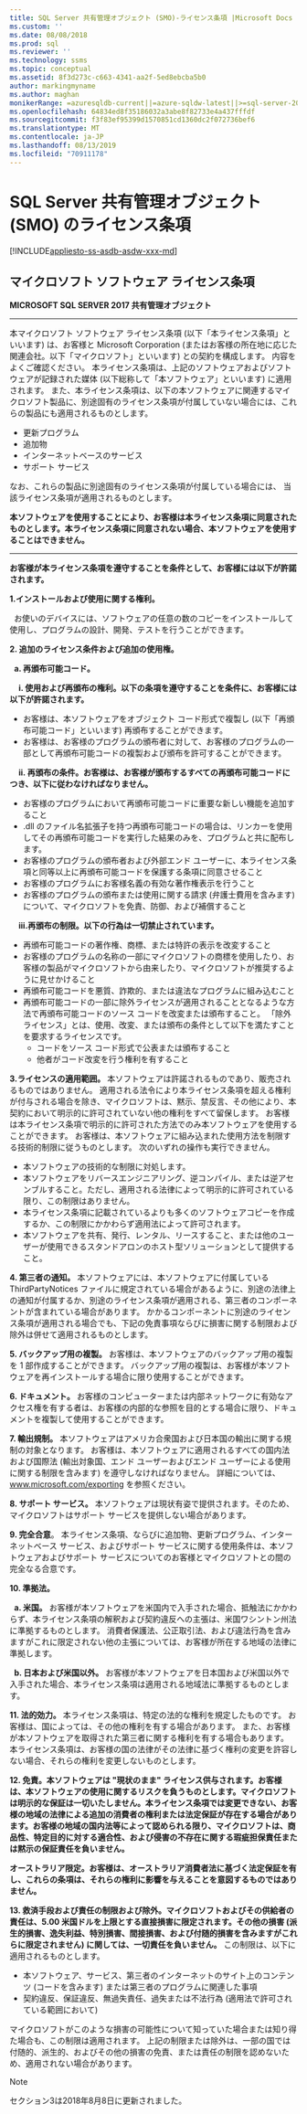 ```yaml
---
title: SQL Server 共有管理オブジェクト (SMO)-ライセンス条項 |Microsoft Docs
ms.custom: ''
ms.date: 08/08/2018
ms.prod: sql
ms.reviewer: ''
ms.technology: ssms
ms.topic: conceptual
ms.assetid: 8f3d273c-c663-4341-aa2f-5ed8ebcba5b0
author: markingmyname
ms.author: maghan
monikerRange: =azuresqldb-current||=azure-sqldw-latest||>=sql-server-2016||=sqlallproducts-allversions||>=sql-server-linux-2017||=azuresqldb-mi-current
ms.openlocfilehash: 64834ed8f35186032a3abe8f82733e4a437fffdf
ms.sourcegitcommit: f3f83ef95399d1570851cd1360dc2f072736bef6
ms.translationtype: MT
ms.contentlocale: ja-JP
ms.lasthandoff: 08/13/2019
ms.locfileid: "70911178"
---
```

# <a name="sql-server-shared-management-objects-smo-license-terms"></a>SQL Server 共有管理オブジェクト (SMO) のライセンス条項
[!INCLUDE[appliesto-ss-asdb-asdw-xxx-md](../../includes/appliesto-ss-asdb-asdw-xxx-md.md)]

## <a name="microsoft-software-license-terms"></a>マイクロソフト ソフトウェア ライセンス条項
**MICROSOFT SQL SERVER 2017 共有管理オブジェクト**

---
本マイクロソフト ソフトウェア ライセンス条項 (以下「本ライセンス条項」といいます) は、お客様と Microsoft Corporation (またはお客様の所在地に応じた関連会社。以下「マイクロソフト」といいます) との契約を構成します。 内容をよくご確認ください。 本ライセンス条項は、上記のソフトウェアおよびソフトウェアが記録された媒体 (以下総称して「本ソフトウェア」といいます) に適用されます。 また、本ライセンス条項は、以下の本ソフトウェアに関連するマイクロソフト製品に、別途固有のライセンス条項が付属していない場合には、これらの製品にも適用されるものとします。
* 更新プログラム
* 追加物
* インターネットベースのサービス
* サポート サービス

なお、これらの製品に別途固有のライセンス条項が付属している場合には、 当該ライセンス条項が適用されるものとします。

**本ソフトウェアを使用することにより、お客様は本ライセンス条項に同意されたものとします。本ライセンス条項に同意されない場合、本ソフトウェアを使用することはできません。**

---
**お客様が本ライセンス条項を遵守することを条件として、お客様には以下が許諾されます。**

**1.インストールおよび使用に関する権利。**

&nbsp;&nbsp;お使いのデバイスには、ソフトウェアの任意の数のコピーをインストールして使用し、プログラムの設計、開発、テストを行うことができます。

**2.  追加のライセンス条件および追加の使用権。**

&nbsp;&nbsp;**a.  再頒布可能コード。**

&nbsp;&nbsp;&nbsp;&nbsp;**i.  使用および再頒布の権利。以下の条項を遵守することを条件に、お客様には以下が許諾されます。**
*   お客様は、本ソフトウェアをオブジェクト コード形式で複製し (以下「再頒布可能コード」といいます) 再頒布することができます。
*   お客様は、お客様のプログラムの頒布者に対して、お客様のプログラムの一部として再頒布可能コードの複製および頒布を許可することができます。

&nbsp;&nbsp;&nbsp;&nbsp;**ii. 再頒布の条件。お客様は、お客様が頒布するすべての再頒布可能コードにつき、以下に従わなければなりません。**
* お客様のプログラムにおいて再頒布可能コードに重要な新しい機能を追加すること
* .dll のファイル名拡張子を持つ再頒布可能コードの場合は、リンカーを使用してその再頒布可能コードを実行した結果のみを、プログラムと共に配布します。
* お客様のプログラムの頒布者および外部エンド ユーザーに、本ライセンス条項と同等以上に再頒布可能コードを保護する条項に同意させること 
* お客様のプログラムにお客様名義の有効な著作権表示を行うこと
* お客様のプログラムの頒布または使用に関する請求 (弁護士費用を含みます) について、マイクロソフトを免責、防御、および補償すること

&nbsp;&nbsp;&nbsp;&nbsp;**iii.再頒布の制限。以下の行為は一切禁止されています。**
* 再頒布可能コードの著作権、商標、または特許の表示を改変すること
* お客様のプログラムの名称の一部にマイクロソフトの商標を使用したり、お客様の製品がマイクロソフトから由来したり、マイクロソフトが推奨するように見せかけること
* 再頒布可能コードを悪質、詐欺的、または違法なプログラムに組み込むこと
* 再頒布可能コードの一部に除外ライセンスが適用されることとなるような方法で再頒布可能コードのソース コードを改変または頒布すること。 「除外ライセンス」とは、使用、改変、または頒布の条件として以下を満たすことを要求するライセンスです。
  * コードをソース コード形式で公表または頒布すること
  * 他者がコード改変を行う権利を有すること


**3.ライセンスの適用範囲。** 本ソフトウェアは許諾されるものであり、販売されるものではありません。 適用される法令により本ライセンス条項を超える権利が付与される場合を除き、マイクロソフトは、黙示、禁反言、その他により、本契約において明示的に許可されていない他の権利をすべて留保します。 お客様は本ライセンス条項で明示的に許可された方法でのみ本ソフトウェアを使用することができます。 お客様は、本ソフトウェアに組み込まれた使用方法を制限する技術的制限に従うものとします。 次のいずれの操作も実行できません。

- 本ソフトウェアの技術的な制限に対処します。
- 本ソフトウェアをリバースエンジニアリング、逆コンパイル、または逆アセンブルすること。ただし、適用される法律によって明示的に許可されている限り、この制限はありません。
- 本ライセンス条項に記載されているよりも多くのソフトウェアコピーを作成するか、この制限にかかわらず適用法によって許可されます。
- 本ソフトウェアを共有、発行、レンタル、リースすること、または他のユーザーが使用できるスタンドアロンのホスト型ソリューションとして提供すること。

**4.  第三者の通知。** 本ソフトウェアには、本ソフトウェアに付属している ThirdPartyNotices ファイルに規定されている場合があるように、別途の法律上の通知が付属するか、別途のライセンス条項が適用される、第三者のコンポーネントが含まれている場合があります。  かかるコンポーネントに別途のライセンス条項が適用される場合でも、下記の免責事項ならびに損害に関する制限および除外は併せて適用されるものとします。

**5.  バックアップ用の複製。** お客様は、本ソフトウェアのバックアップ用の複製を 1 部作成することができます。 バックアップ用の複製は、お客様が本ソフトウェアを再インストールする場合に限り使用することができます。

**6.  ドキュメント。** お客様のコンピューターまたは内部ネットワークに有効なアクセス権を有する者は、お客様の内部的な参照を目的とする場合に限り、ドキュメントを複製して使用することができます。

**7.  輸出規制。** 本ソフトウェアはアメリカ合衆国および日本国の輸出に関する規制の対象となります。 お客様は、本ソフトウェアに適用されるすべての国内法および国際法 (輸出対象国、エンド ユーザーおよびエンド ユーザーによる使用に関する制限を含みます) を遵守しなければなりません。 詳細については、 www.microsoft.com/exporting を参照ください。

**8.  サポート サービス。** 本ソフトウェアは現状有姿で提供されます。そのため、マイクロソフトはサポート サービスを提供しない場合があります。

**9.  完全合意**。 本ライセンス条項、ならびに追加物、更新プログラム、インターネットベース サービス、およびサポート サービスに関する使用条件は、本ソフトウェアおよびサポート サービスについてのお客様とマイクロソフトとの間の完全なる合意です。

**10. 準拠法。**

&nbsp;&nbsp;**a.  米国。** お客様が本ソフトウェアを米国内で入手された場合、抵触法にかかわらず、本ライセンス条項の解釈および契約違反への主張は、米国ワシントン州法に準拠するものとします。 消費者保護法、公正取引法、および違法行為を含みますがこれに限定されない他の主張については、お客様が所在する地域の法律に準拠します。

&nbsp;&nbsp;**b.  日本および米国以外。** お客様が本ソフトウェアを日本国および米国以外で入手された場合、本ライセンス条項は適用される地域法に準拠するものとします。

**11. 法的効力。** 本ライセンス条項は、特定の法的な権利を規定したものです。 お客様は、国によっては、その他の権利を有する場合があります。 また、お客様が本ソフトウェアを取得された第三者に関する権利を有する場合もあります。 本ライセンス条項は、お客様の国の法律がその法律に基づく権利の変更を許容しない場合、それらの権利を変更しないものとします。

**12. 免責。本ソフトウェアは "現状のまま" ライセンス供与されます。お客様は、本ソフトウェアの使用に関するリスクを負うものとします。マイクロソフトは明示的な保証は一切いたしません。本ライセンス条項では変更できない、お客様の地域の法律による追加の消費者の権利または法定保証が存在する場合があります。お客様の地域の国内法等によって認められる限り、マイクロソフトは、商品性、特定目的に対する適合性、および侵害の不存在に関する瑕疵担保責任または黙示の保証責任を負いません。**

**オーストラリア限定。お客様は、オーストラリア消費者法に基づく法定保証を有し、これらの条項は、それらの権利に影響を与えることを意図するものではありません。**

**13. 救済手段および責任の制限および除外。マイクロソフトおよびその供給者の責任は、5.00 米国ドルを上限とする直接損害に限定されます。その他の損害 (派生的損害、逸失利益、特別損害、間接損害、および付随的損害を含みますがこれらに限定されません) に関しては、一切責任を負いません。**
この制限は、以下に適用されるものとします。
* 本ソフトウェア、サービス、第三者のインターネットのサイト上のコンテンツ (コードを含みます) または第三者のプログラムに関連した事項
* 契約違反、保証違反、無過失責任、過失または不法行為 (適用法で許可されている範囲において)

マイクロソフトがこのような損害の可能性について知っていた場合または知り得た場合も、この制限は適用されます。 上記の制限または除外は、一部の国では付随的、派生的、およびその他の損害の免責、または責任の制限を認めないため、適用されない場合があります。

> [!NOTE]
> セクション3は2018年8月8日に更新されました。

